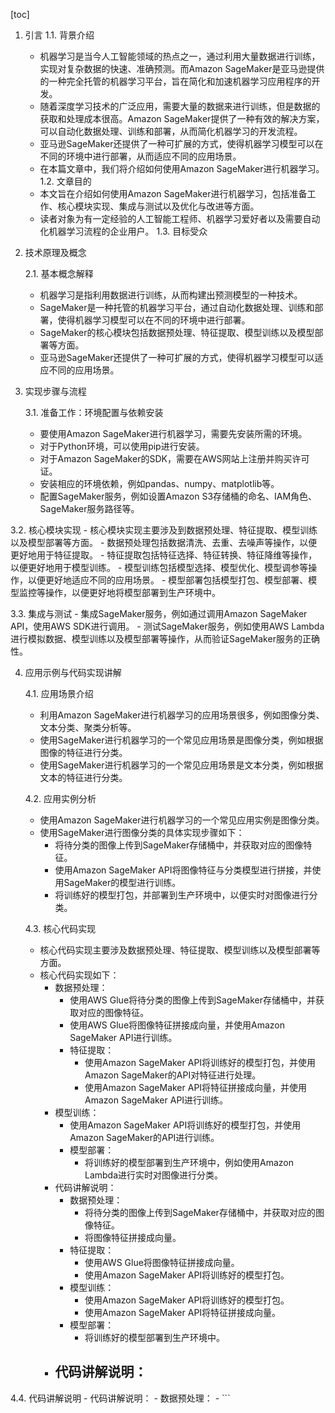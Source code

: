 
[toc]                    
                
                
1. 引言
    1.1. 背景介绍
    - 机器学习是当今人工智能领域的热点之一，通过利用大量数据进行训练，实现对复杂数据的快速、准确预测。而Amazon SageMaker是亚马逊提供的一种完全托管的机器学习平台，旨在简化和加速机器学习应用程序的开发。
    - 随着深度学习技术的广泛应用，需要大量的数据来进行训练，但是数据的获取和处理成本很高。Amazon SageMaker提供了一种有效的解决方案，可以自动化数据处理、训练和部署，从而简化机器学习的开发流程。
    - 亚马逊SageMaker还提供了一种可扩展的方式，使得机器学习模型可以在不同的环境中进行部署，从而适应不同的应用场景。
    - 在本篇文章中，我们将介绍如何使用Amazon SageMaker进行机器学习。
    1.2. 文章目的
    - 本文旨在介绍如何使用Amazon SageMaker进行机器学习，包括准备工作、核心模块实现、集成与测试以及优化与改进等方面。
    - 读者对象为有一定经验的人工智能工程师、机器学习爱好者以及需要自动化机器学习流程的企业用户。
    1.3. 目标受众

2. 技术原理及概念

    2.1. 基本概念解释
    - 机器学习是指利用数据进行训练，从而构建出预测模型的一种技术。
    - SageMaker是一种托管的机器学习平台，通过自动化数据处理、训练和部署，使得机器学习模型可以在不同的环境中进行部署。
    - SageMaker的核心模块包括数据预处理、特征提取、模型训练以及模型部署等方面。
    - 亚马逊SageMaker还提供了一种可扩展的方式，使得机器学习模型可以适应不同的应用场景。

3. 实现步骤与流程

    3.1. 准备工作：环境配置与依赖安装
    - 要使用Amazon SageMaker进行机器学习，需要先安装所需的环境。
    - 对于Python环境，可以使用pip进行安装。
    - 对于Amazon SageMaker的SDK，需要在AWS网站上注册并购买许可证。
    - 安装相应的环境依赖，例如pandas、numpy、matplotlib等。
    - 配置SageMaker服务，例如设置Amazon S3存储桶的命名、IAM角色、SageMaker服务路径等。

3.2. 核心模块实现
    - 核心模块实现主要涉及到数据预处理、特征提取、模型训练以及模型部署等方面。
    - 数据预处理包括数据清洗、去重、去噪声等操作，以便更好地用于特征提取。
    - 特征提取包括特征选择、特征转换、特征降维等操作，以便更好地用于模型训练。
    - 模型训练包括模型选择、模型优化、模型调参等操作，以便更好地适应不同的应用场景。
    - 模型部署包括模型打包、模型部署、模型监控等操作，以便更好地将模型部署到生产环境中。

3.3. 集成与测试
    - 集成SageMaker服务，例如通过调用Amazon SageMaker API，使用AWS SDK进行调用。
    - 测试SageMaker服务，例如使用AWS Lambda进行模拟数据、模型训练以及模型部署等操作，从而验证SageMaker服务的正确性。

4. 应用示例与代码实现讲解

    4.1. 应用场景介绍
    - 利用Amazon SageMaker进行机器学习的应用场景很多，例如图像分类、文本分类、聚类分析等。
    - 使用SageMaker进行机器学习的一个常见应用场景是图像分类，例如根据图像的特征进行分类。
    - 使用SageMaker进行机器学习的一个常见应用场景是文本分类，例如根据文本的特征进行分类。

    4.2. 应用实例分析
    - 使用Amazon SageMaker进行机器学习的一个常见应用实例是图像分类。
    - 使用SageMaker进行图像分类的具体实现步骤如下：
        - 将待分类的图像上传到SageMaker存储桶中，并获取对应的图像特征。
        - 使用Amazon SageMaker API将图像特征与分类模型进行拼接，并使用SageMaker的模型进行训练。
        - 将训练好的模型打包，并部署到生产环境中，以便实时对图像进行分类。

    4.3. 核心代码实现
    - 核心代码实现主要涉及数据预处理、特征提取、模型训练以及模型部署等方面。
    - 核心代码实现如下：
        - 数据预处理：
            - 使用AWS Glue将待分类的图像上传到SageMaker存储桶中，并获取对应的图像特征。
            - 使用AWS Glue将图像特征拼接成向量，并使用Amazon SageMaker API进行训练。
            - 特征提取：
                - 使用Amazon SageMaker API将训练好的模型打包，并使用Amazon SageMaker的API对特征进行处理。
                - 使用Amazon SageMaker API将特征拼接成向量，并使用Amazon SageMaker API进行训练。
        - 模型训练：
            - 使用Amazon SageMaker API将训练好的模型打包，并使用Amazon SageMaker的API进行训练。
            - 模型部署：
                - 将训练好的模型部署到生产环境中，例如使用Amazon Lambda进行实时对图像进行分类。
        - 代码讲解说明：
            - 数据预处理：
                - 将待分类的图像上传到SageMaker存储桶中，并获取对应的图像特征。
                - 将图像特征拼接成向量。
            - 特征提取：
                - 使用AWS Glue将图像特征拼接成向量。
                - 使用Amazon SageMaker API将训练好的模型打包。
            - 模型训练：
                - 使用Amazon SageMaker API将训练好的模型打包。
                - 使用Amazon SageMaker API将特征拼接成向量。
            - 模型部署：
                - 将训练好的模型部署到生产环境中。
        - 代码讲解说明：
            - 

4.4. 代码讲解说明
    - 代码讲解说明：
            - 数据预处理：
                - 
    ```

